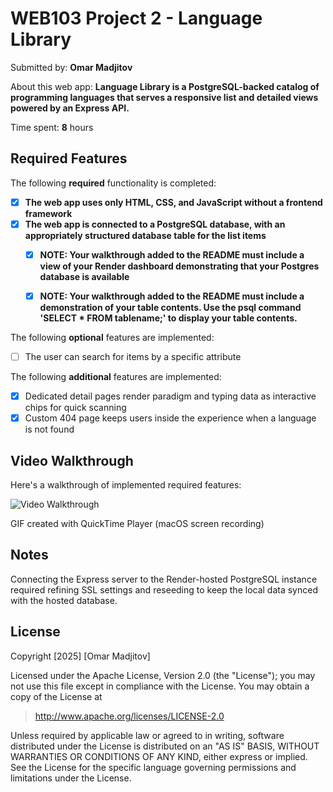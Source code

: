 # WEB103 Project 2 - Language Library

Submitted by: **Omar Madjitov**

About this web app: **Language Library is a PostgreSQL-backed catalog of programming languages that serves a responsive list and detailed views powered by an Express API.**

Time spent: **8** hours 

## Required Features

The following **required** functionality is completed:

<!-- Make sure to check off completed functionality below -->
- [x] **The web app uses only HTML, CSS, and JavaScript without a frontend framework**
- [x] **The web app is connected to a PostgreSQL database, with an appropriately structured database table for the list items**
  - [x] **NOTE: Your walkthrough added to the README must include a view of your Render dashboard demonstrating that your Postgres database is available**
  - [x]  **NOTE: Your walkthrough added to the README must include a demonstration of your table contents. Use the psql command 'SELECT * FROM tablename;' to display your table contents.**


The following **optional** features are implemented:

- [ ] The user can search for items by a specific attribute

The following **additional** features are implemented:

- [x] Dedicated detail pages render paradigm and typing data as interactive chips for quick scanning
- [x] Custom 404 page keeps users inside the experience when a language is not found

## Video Walkthrough

Here's a walkthrough of implemented required features:

<img src='TODO' title='Video Walkthrough' width='' alt='Video Walkthrough' />

<!-- Replace this with whatever GIF tool you used! -->
GIF created with QuickTime Player (macOS screen recording)

## Notes

Connecting the Express server to the Render-hosted PostgreSQL instance required refining SSL settings and reseeding to keep the local data synced with the hosted database.

## License

Copyright [2025] [Omar Madjitov]

Licensed under the Apache License, Version 2.0 (the "License"); you may not use this file except in compliance with the License. You may obtain a copy of the License at

> http://www.apache.org/licenses/LICENSE-2.0

Unless required by applicable law or agreed to in writing, software distributed under the License is distributed on an "AS IS" BASIS, WITHOUT WARRANTIES OR CONDITIONS OF ANY KIND, either express or implied. See the License for the specific language governing permissions and limitations under the License.
